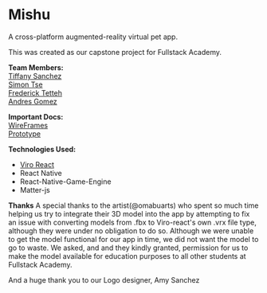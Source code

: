 # Mishu

A cross-platform augmented-reality virtual pet app.

This was created as our capstone project for Fullstack Academy.

**Team Members:**
<br>[Tiffany Sanchez](https://github.com/tiffany-sj)
<br>[Simon Tse](https://github.com/stse416)
<br>[Frederick Tetteh](https://github.com/just-kwesi)
<br>[Andres Gomez](https://github.com/tiredamage42)

**Important Docs:**
<br>[WireFrames](https://framer.com/projects/Mishu-Studios-1eGcJB0tFhQ2IfGqBOUn) 
<br>[Prototype](https://framer.com/share/Mishu-Studios-034yQzQ0fCaNxYYbskXU)

**Technologies Used:**
- [Viro React](https://viromedia.com/viroreact/)
- React Native
- React-Native-Game-Engine
- Matter-js

**Thanks**
A special thanks to the artist(@omabuarts) who spent so much time helping us try to integrate their 3D model into the app by attempting to fix an issue with converting models from .fbx to Viro-react's own .vrx file type, although they were under no obligation to do so. 
Although we were unable to get the model functional for our app in time, we did not want the model to go to waste. We asked, and and they kindly granted, permission for us to make the model available for education purposes to all other students at Fullstack Academy.

And a huge thank you to our Logo designer, Amy Sanchez

